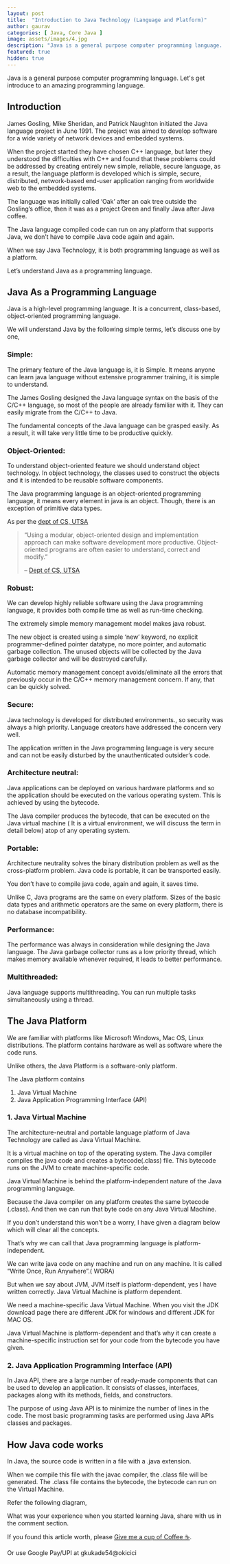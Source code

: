 ```yaml
---
layout: post
title:  "Introduction to Java Technology (Language and Platform)"
author: gaurav
categories: [ Java, Core Java ]
image: assets/images/4.jpg
description: "Java is a general purpose computer programming language. Let's get introduce to an amazing programming language."
featured: true
hidden: true
---
```


Java is a general purpose computer programming language. Let's get introduce to an amazing programming language.

## Introduction

James Gosling, Mike Sheridan, and Patrick Naughton initiated the Java language project in June 1991. The project was aimed to develop software for a wide variety of network devices and embedded systems.

When the project started they have chosen C++ language, but later they understood the difficulties with C++ and found that these problems could be addressed by creating entirely new simple, reliable, secure language, as a result, the language platform is developed which is simple, secure, distributed, network-based end-user application ranging from worldwide web to the embedded systems.

The language was initially called ‘Oak’ after an oak tree outside the Gosling’s office, then it was as a project Green and finally Java after Java coffee.

The Java language compiled code can run on any platform that supports Java, we don’t have to compile Java code again and again.

When we say Java Technology, it is both programming language as well as a platform.

Let’s understand Java as a programming language.

## Java As a Programming Language

Java is a high-level programming language. It is a concurrent, class-based, object-oriented programming language.

We will understand Java by the following simple terms, let’s discuss one by one,

### **Simple:**

The primary feature of the Java language is, it is Simple. It means anyone can learn java language without extensive programmer training, it is simple to understand.

The James Gosling designed the Java language syntax on the basis of the C/C++ language, so most of the people are already familiar with it. They can easily migrate from the C/C++ to Java.

The fundamental concepts of the Java language can be grasped easily. As a result, it will take very little time to be productive quickly.

### **Object-Oriented:**

To understand object-oriented feature we should understand object technology. In object technology, the classes used to construct the objects and it is intended to be reusable software components.

The Java programming language is an object-oriented programming language, it means every element in java is an object. Though, there is an exception of primitive data types.

As per the  [dept of CS, UTSA](http://www.cs.utsa.edu/~cs3443/ch01.html)

> “Using a modular, object-oriented design and implementation approach can make software development more productive. Object-oriented programs are often easier to understand, correct and modify.”
> 
> –  [Dept of CS, UTSA](http://www.cs.utsa.edu/~cs3443/ch01.html)

### **Robust:**

We can develop highly reliable software using the Java programming language, it provides both compile time as well as run-time checking.

The extremely simple memory management model makes java robust.

The new object is created using a simple ‘new’ keyword, no explicit programmer-defined pointer datatype, no more pointer, and automatic garbage collection. The unused objects will be collected by the Java garbage collector and will be destroyed carefully.

Automatic memory management concept avoids/eliminate all the errors that previously occur in the C/C++ memory management concern. If any, that can be quickly solved.

### **Secure:**

Java technology is developed for distributed environments., so security was always a high priority. Language creators have addressed the concern very well.

The application written in the Java programming language is very secure and can not be easily disturbed by the unauthenticated outsider’s code.

### **Architecture neutral:**

Java applications can be deployed on various hardware platforms and so the application should be executed on the various operating system. This is achieved by using the bytecode.

The Java compiler produces the bytecode, that can be executed on the Java virtual machine ( It is a virtual environment, we will discuss the term in detail below) atop of any operating system.

### **Portable:**

Architecture neutrality solves the binary distribution problem as well as the cross-platform problem. Java code is portable, it can be transported easily.  

You don’t have to compile java code, again and again, it saves time.

Unlike C, Java programs are the same on every platform. Sizes of the basic data types and arithmetic operators are the same on every platform, there is no database incompatibility.

### **Performance:**

The performance was always in consideration while designing the Java language. The Java garbage collector runs as a low priority thread, which makes memory available whenever required, it leads to better performance.

### **Multithreaded:**

Java language supports multithreading. You can run multiple tasks simultaneously using a thread.

## The Java Platform

We are familiar with platforms like Microsoft Windows, Mac OS, Linux distributions. The platform contains hardware as well as software where the code runs.

Unlike others, the Java Platform is a software-only platform.

The Java platform contains

1.  Java Virtual Machine
2.  Java Application Programming Interface (API)

### 1. Java Virtual Machine

The architecture-neutral and portable language platform of Java Technology are called as Java Virtual Machine.

It is a virtual machine on top of the operating system. The Java compiler compiles the java code and creates a bytecode(.class) file. This bytecode runs on the JVM to create machine-specific code.

Java Virtual Machine is behind the platform-independent nature of the Java programming language.

Because the Java compiler on any platform creates the same bytecode (.class). And then we can run that byte code on any Java Virtual Machine.

If you don’t understand this won’t be a worry, I have given a diagram below which will clear all the concepts.

That’s why we can call that Java programming language is platform-independent.

We can write java code on any machine and run on any machine. It is called “Write Once, Run Anywhere”.( WORA)

But when we say about JVM, JVM itself is platform-dependent, yes I have written correctly. Java Virtual Machine is platform dependent.

We need a machine-specific Java Virtual Machine. When you visit the JDK download page there are different JDK for windows and different JDK for MAC OS.

Java Virtual Machine is platform-dependent and that’s why it can create a machine-specific instruction set for your code from the bytecode you have given.

### 2. Java Application Programming Interface (API)  

In Java API, there are a large number of ready-made components that can be used to develop an application. It consists of classes, interfaces, packages along with its methods, fields, and constructors.

The purpose of using Java API is to minimize the number of lines in the code. The most basic programming tasks are performed using Java APIs classes and packages.

## How Java code works

In Java, the source code is written in a file with a .java extension.

When we compile this file with the javac compiler, the .class file will be generated. The .class file contains the bytecode, the bytecode can run on the Virtual Machine.

Refer the following diagram,

What was your experience when you started learning Java, share with us in the comment section.

If you found this article worth, please [Give me a cup of Coffee ☕](https://paypal.me/GauravKukade).

Or use Google Pay/UPI at gkukade54@okicici